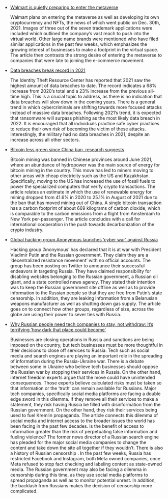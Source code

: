 * [Walmart is quietly preparing to enter the metaverse](https://www.cnbc.com/amp/2022/01/16/walmart-is-quietly-preparing-to-enter-the-metaverse.html)

  Walmart plans on entering the metaverse as well as developing its own cryptocurrency and NFTs, the news of which went public on Dec. 30th, 2021. Images of three out of the seven trademark applications were included which outlined the company’s vast reach to push into the virtual world. Other large name brands were mentioned who have filed similar applications in the past few weeks, which emphasizes the growing interest of businesses to make a footprint in the virtual space. The article then contrasts the strong desire of entering the metaverse to companies that were late to joining the e-commerce movement.

* [Data breaches break record in 2021](https://www.cnet.com/tech/services-and-software/record-number-of-data-breaches-reported-in-2021-new-report-says/)

  The Identity Theft Resource Center has reported that 2021 saw the highest amount of data breaches to date. The record indicates a 68% increase from 2020’s total and a 23% increase from the previous all-time high. This is a crucial topic to address, as there is no indication that data breaches will slow down in the coming years. There is a general trend in which cybercriminals are shifting towards more focused attacks instead of massive data breaches. Following 2021’s trend, it is expected that ransomware will surpass phishing as the most likely data breach in 2022. It is encouraged that all individuals practice safe cyber practices to reduce their own risk of becoming the victim of these attacks. Interestingly, the military had no data breaches in 2021, despite an increase across all other sectors. 

* [Bitcoin less green since China ban, research suggests](https://www.bbc.com/news/technology-60521975)
  
  Bitcoin mining was banned in Chinese provinces around June 2021, where an abundance of hydropower was the main source of energy for bitcoin mining in the country. This move has led to miners moving to other areas with cheap electricity such as the US and Kazakhstan. Specifically, moving to the US has increased the use of fossil fuels to power the specialized computers that verify crypto transactions. The article relates an estimate in which the use of renewable energy for mining dropped from 41.6% in 2020 to 25.1% in August of 2021 due to the ban that has moved mining out of China. A single bitcoin transaction has a carbon footprint of about 669 kilograms of carbon dioxide, which is comparable to the carbon emissions from a flight from Amsterdam to New York per-passenger. The article concludes with a call for international cooperation in the push towards decarbonization of the crypto industry. 

* [Global hacking group Anonymous launches ‘cyber war’ against Russia](https://www.cnbc.com/2022/03/01/how-is-anonymous-attacking-russia-disabling-and-hacking-websites-.html)

  Hacking group ‘Anonymous’ has declared that it is at war with President Vladimir Putin and the Russian government. They claim they are a ‘decentralized resistance movement’ with no official accounts. The group has been posting on Twitter to announce their successful endeavors in targeting Russia. They have claimed responsibility for disabling websites belonging to the Russian government, a Russian oil giant, and a state controlled news agency. They stated their intention was to keep the Russian government site offline as well as to provide information to the Russian people so that they are free from Putin’s state censorship. In addition, they are leaking information from a Belarusian weapons manufacturer as well as shutting down gas supply. The article goes on to connect how other groups, regardless of size, across the globe are using their power to sever ties with Russia.

* [Why Russian people need tech companies to stay, not withdraw: It’s terrifying ‘how dark that place could become’](https://www.cnbc.com/2022/03/17/why-russian-people-need-tech-companies-to-stay.html)

  Businesses are closing operations in Russia and sanctions are being imposed on the country, but tech businesses must be more thoughtful in their decisions to close off services to Russia. Tech such as social media and search engines are playing an important role in the spreading of information during the Russia-Ukraine war. There is a debate between some in Ukraine who believe tech businesses should oppose the Russian war by stopping their services in Russia. On the other hand, internet freedom experts argue that the move could have unintended consequences. Those experts believe calculated risks must be taken so that information or the ‘truth’ can remain available for Russians. Major tech companies, specifically social media platforms are facing a double edge sword in this dilemma. If they remove all their services to make a statement, they risk having Russia be filled with disinformation from the Russian government. On the other hand, they risk their services being used to fuel Kremlin propaganda. The article connects this dilemma of social media and internet access to the broader issues the world has been facing in the past few decades. Is the benefit of access to information greater than the risk of perpetuating false information and fueling violence? The former news director of a Russian search engine has pleaded for the major social media companies to change the content and take down the site all together if they wouldn’t. There is also a history of Russian censorship . In the past few weeks, Russia has restricted Facebook and Instagram, both Meta owned companies, once Meta refused to stop fact checking and labeling content as state-owned media. The Russian government may also be facing a dilemma in censorship during this time, as they use social media platforms to spread propaganda as well as to monitor potential unrest. In addition, the backlash from Russians makes the decision of censorship more complicated. 
